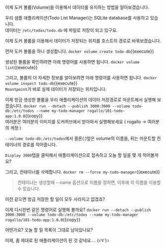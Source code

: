이제 도커 볼륨(Volume)을 이용해서 데이터를 유지하는 방법을 알아보겠습니다.

우리 샘플 애플리케이션(Todo List Manager)는 SQLite database를 사용하고 있습니다.  
데이터는 `/etc/todos/todo.db` 에 파일로 저장이 되고 있구요.

이제 도커 볼륨을 이용해서 데이터가 저장되는 위치를 호스트의 경로로 바꿔보겠습니다.

먼저 도커 볼륨을 하나 생성합니다.
`docker volume create todo-db`{{execute}}  

생성된 볼륨을 확인하려면 아래 명령어를 사용하면 됩니다.
`docker volume list`{{execute}}

그리고, 볼륨의 더 자세한 정보를 알아보려면 아래 명령어를 사용하면 됩니다.
`docker volume inspect todo-db`{{execute}}  
`Mountpoint`가 바로 실제 데이터가 저장되는 위치입니다.

이제 방금 생성한 볼륨을 우리 애플리케이션의 데이터 저장경로로 마운트해서 실행해 보겠습니다.
`docker run --detach --publish 3000:3000 --volume todo-db:/etc/todos --name my-todo-manager rogallo/101-todo-app:1.0.0`{{copy}}  
여러분은 여러분의 이미지를 도커허브에서 받아와서 실행해보세요 ( rogallo -> 여러분의 계정 )

`--volume todo-db:/etc/todos`에서 콜론(:)앞은 volume의 이름을, 뒤는 마운트할 컨테이너의 경로를 적어줍니다.

`Display 3000`탭을 클릭해서 애플리케이션으로 접속하고 오늘 할 일을 몇 개 적어볼까요?

그리고, 컨테이너를 삭제합니다.
`docker rm --force my-todo-manager`{{execute}}
> 컨테이너는 생성할때 --name 옵션으로 이름을 정하면, 이후에 이 이름을 이용할 수 있습니다.

이전 같으면 방금 저장한 할 일이 모두 사라지고 없겠죠?

이제 다시한번 같은 명령어로 실행해 볼까요?
`docker run --detach --publish 3000:3000 --volume todo-db:/etc/todos --name my-todo-manager rogallo/101-todo-app:1.0.0`{{copy}}  


어떤가요?
오늘 할 일 목록이 그대로 남아있나요?

이제, 좀 제대로 된 애플리케이션이 된 것 같네요.... (ง˙∇˙)ว
